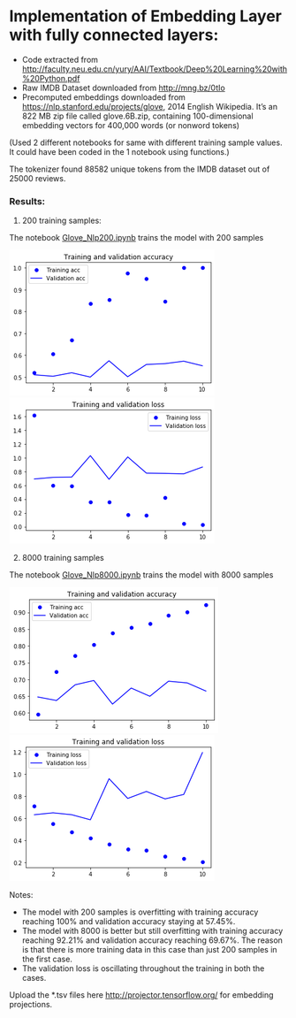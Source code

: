 
# Implementation of Embedding Layer with fully connected layers:
- Code extracted from http://faculty.neu.edu.cn/yury/AAI/Textbook/Deep%20Learning%20with%20Python.pdf
- Raw IMDB Dataset downloaded from  http://mng.bz/0tIo 
- Precomputed embeddings downloaded from https://nlp.stanford.edu/projects/glove, 2014 English Wikipedia. It’s an 822 MB zip file called glove.6B.zip, containing 100-dimensional embedding vectors for 400,000 words (or nonword tokens)

(Used 2 different notebooks for same with different training sample values. It could have been coded in the 1 notebook using functions.)

The tokenizer found 88582 unique tokens from the IMDB dataset out of 25000 reviews. 

### Results:

1. 200 training samples:

The notebook [Glove_Nlp200.ipynb](Glove_Nlp200.ipynb) trains the model with 200 samples 

![200 samples](nlp200acc.png)
![200 samples](nlp200loss.png)

2. 8000 training samples

The notebook [Glove_Nlp8000.ipynb](Glove_Nlp8000.ipynb) trains the model with 8000 samples 

![8000 samples](nlp8000acc.png)
![8000 samples](nlp8000loss.png)

Notes:
- The model with 200 samples is overfitting with training accuracy reaching 100% and validation accuracy staying at 57.45%.
- The model with 8000 is better but still overfitting with training accuracy reaching 92.21% and validation accuracy reaching 69.67%. The reason is that there is more training data in this case than just 200 samples in the first case.
- The validation loss is oscillating throughout the training in both the cases.

Upload the *.tsv files here http://projector.tensorflow.org/ for embedding projections.
